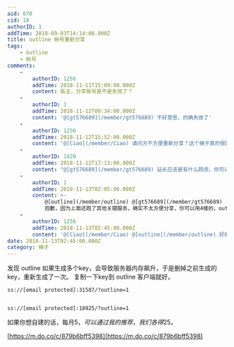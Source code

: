 ```yaml
---
aid: 670
cid: 18
authorID: 1
addTime: 2018-09-03T14:14:00.000Z
title: outline 帐号重新分享
tags:
    - outline
    - 帐号
comments:
    -
        authorID: 1256
        addTime: 2018-11-11T15:09:00.000Z
        content: 版主，分享账号是不是失效了？
    -
        authorID: 1
        addTime: 2018-11-12T00:34:00.000Z
        content: '@[gt576689](/member/gt576689) 不好意思，的确失效了'
    -
        authorID: 1256
        addTime: 2018-11-12T15:52:00.000Z
        content: '@[Ciao](/member/Ciao) 请问方不方便重新分享？这个梯子真的很好用。'
    -
        authorID: 1420
        addTime: 2018-11-12T17:13:00.000Z
        content: "@[gt576689](/member/gt576689) 站长应该是有什么顾虑，你可以用我的\n\n    ss://[email\_protected]:15435/?outline=1\n    ss://Y2hhY2hhMjAtaWV0Zi1wb2x[email\_protected]:28465/?outline=1"
    -
        authorID: 1
        addTime: 2018-11-13T02:05:00.000Z
        content: >-
            @[outline](/member/outline) @[gt576689](/member/gt576689)
            抱歉，因为上面还跑了其他关键服务，确实不太方便分享，你可以用4楼的，outline可以放心用。
    -
        authorID: 1256
        addTime: 2018-11-13T02:45:00.000Z
        content: '@[Ciao](/member/Ciao) @[outline](/member/outline) 好的，非常感谢两位。'
date: 2018-11-13T02:45:00.000Z
category: 梯子
---
```


发现 outline 如果生成多个key，会导致服务器内存飙升，于是删掉之前生成的key，重新生成了一次。 复制一下key到 outline 客户端就好。

    ss://[email protected]:31587/?outline=1
    

    ss://[email protected]:18925/?outline=1
    

如果你想自建的话，每月5$，可以通过我的推荐，我们各得25$。

[https://m.do.co/c/879b6bff5398](https://m.do.co/c/879b6bff5398)
